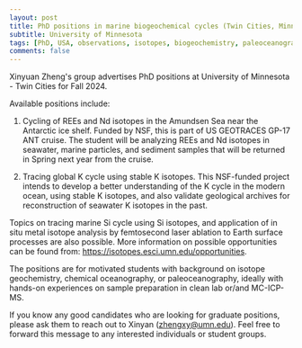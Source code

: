 ```yaml
---
layout: post
title: PhD positions in marine biogeochemical cycles (Twin Cities, Minnesota)
subtitle: University of Minnesota
tags: [PhD, USA, observations, isotopes, biogeochemistry, paleoceanography]
comments: false
---
```

Xinyuan Zheng's group advertises PhD positions at University of Minnesota - Twin Cities for Fall 2024.

 

Available positions include:

 

1. Cycling of REEs and Nd isotopes in the Amundsen Sea near the Antarctic ice shelf. Funded by NSF, this is part of US GEOTRACES GP-17 ANT cruise. The student will be analyzing REEs and Nd isotopes in seawater, marine particles, and sediment samples that will be returned in Spring next year from the cruise.

 

2. Tracing global K cycle using stable K isotopes. This NSF-funded project intends to develop a better understanding of the K cycle in the modern ocean, using stable K isotopes, and also validate geological archives for reconstruction of seawater K isotopes in the past.

 

Topics on tracing marine Si cycle using Si isotopes, and application of in situ metal isotope analysis by femtosecond laser ablation to Earth surface processes are also possible. More information on possible opportunities can be found from: https://isotopes.esci.umn.edu/opportunities.

 

The positions are for motivated students with background on isotope geochemistry, chemical oceanography, or paleoceanography, ideally with hands-on experiences on sample preparation in clean lab or/and MC-ICP-MS. 

 

If you know any good candidates who are looking for graduate positions, please ask them to reach out to Xinyan (zhengxy@umn.edu). Feel free to forward this message to any interested individuals or student groups.
